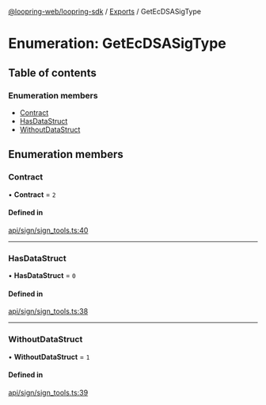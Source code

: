 [@loopring-web/loopring-sdk](../README.md) / [Exports](../modules.md) / GetEcDSASigType

# Enumeration: GetEcDSASigType

## Table of contents

### Enumeration members

- [Contract](GetEcDSASigType.md#contract)
- [HasDataStruct](GetEcDSASigType.md#hasdatastruct)
- [WithoutDataStruct](GetEcDSASigType.md#withoutdatastruct)

## Enumeration members

### Contract

• **Contract** = `2`

#### Defined in

[api/sign/sign_tools.ts:40](https://github.com/Loopring/loopring_sdk/blob/f560ad6/src/api/sign/sign_tools.ts#L40)

___

### HasDataStruct

• **HasDataStruct** = `0`

#### Defined in

[api/sign/sign_tools.ts:38](https://github.com/Loopring/loopring_sdk/blob/f560ad6/src/api/sign/sign_tools.ts#L38)

___

### WithoutDataStruct

• **WithoutDataStruct** = `1`

#### Defined in

[api/sign/sign_tools.ts:39](https://github.com/Loopring/loopring_sdk/blob/f560ad6/src/api/sign/sign_tools.ts#L39)
